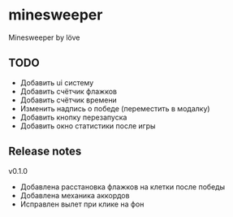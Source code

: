 # minesweeper
Minesweeper by löve

## TODO
  - Добавить ui систему
  - Добавить счётчик флажков
  - Добавить счётчик времени
  - Изменить надпись о победе (переместить в модалку)
  - Добавить кнопку перезапуска
  - Добавить окно статистики после игры

## Release notes
  v0.1.0
  - Добавлена расстановка флажков на клетки после победы
  - Добавлена механика аккордов
  - Исправлен вылет при клике на фон
